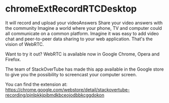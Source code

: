 chromeExtRecordRTCDesktop
=========================

It will record and upload your videoAnswers
Share your video answers with the community
Imagine a world where your phone, TV and computer could all communicate on a common platform. Imagine it was easy to add video chat and peer-to-peer data sharing to your web application. That's the vision of WebRTC.

Want to try it out? WebRTC is available now in Google Chrome, Opera and Firefox. 

The team of StackOverTube has made this app available in the Google store to give you the possibility to screencast your computer screen.

You can find the extension at:
https://chrome.google.com/webstore/detail/stackovertube-recording/pjnlpkkjpibmdkbceojodbbkcggdokon
